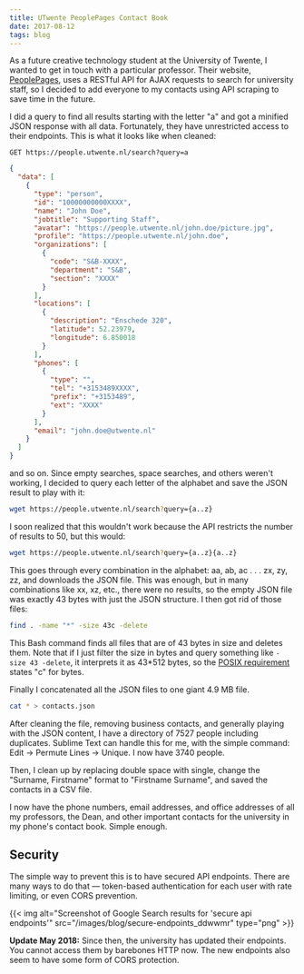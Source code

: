 ```yaml
---
title: UTwente PeoplePages Contact Book
date: 2017-08-12
tags: blog
---
```


As a future creative technology student at the University of Twente, I wanted to get in touch with a particular professor. Their website, [PeoplePages](https://people.utwente.nl/), uses a RESTful API for AJAX requests to search for university staff, so I decided to add everyone to my contacts using API scraping to save time in the future.

<!--more-->

I did a query to find all results starting with the letter "a" and got a minified JSON response with all data. Fortunately, they have unrestricted access to their endpoints. This is what it looks like when cleaned: 

```
GET https://people.utwente.nl/search?query=a
```

```json
{
  "data": [
    {
      "type": "person",
      "id": "10000000000XXXX",
      "name": "John Doe",
      "jobtitle": "Supporting Staff",
      "avatar": "https://people.utwente.nl/john.doe/picture.jpg",
      "profile": "https://people.utwente.nl/john.doe",
      "organizations": [
        {
          "code": "S&B-XXXX",
          "department": "S&B",
          "section": "XXXX"
        }
      ],
      "locations": [
        {
          "description": "Enschede 320",
          "latitude": 52.23979,
          "longitude": 6.850018
        }
      ],
      "phones": [
        {
          "type": "",
          "tel": "+3153489XXXX",
          "prefix": "+3153489",
          "ext": "XXXX"
        }
      ],
      "email": "john.doe@utwente.nl"
    }
  ]
}
```

and so on. Since empty searches, space searches, and others weren't working, I decided to query each letter of the alphabet and save the JSON result to play with it: 

```bash
wget https://people.utwente.nl/search?query={a..z}
```

I soon realized that this wouldn't work because the API restricts the number of results to 50, but this would: 

```sh
wget https://people.utwente.nl/search?query={a..z}{a..z}
```

This goes through every combination in the alphabet: aa, ab, ac . . . zx, zy, zz, and downloads the JSON file. This was enough, but in many combinations like xx, xz, etc., there were no results, so the empty JSON file was exactly 43 bytes with just the JSON structure. I then got rid of those files: 

```sh
find . -name "*" -size 43c -delete
```

This Bash command finds all files that are of 43 bytes in size and deletes them. Note that if I just filter the size in bytes and query something like `-size 43 -delete`, it interprets it as 43*512 bytes, so the [POSIX requirement](https://superuser.com/a/644274) states "c" for bytes.

Finally I concatenated all the JSON files to one giant 4.9 MB file.

```sh
cat * > contacts.json
```

After cleaning the file, removing business contacts, and generally playing with the JSON content, I have a directory of 7527 people including duplicates. Sublime Text can handle this for me, with the simple command: Edit -> Permute Lines -> Unique. I now have 3740 people.

Then, I clean up by replacing double space with single, change the "Surname, Firstname" format to "Firstname Surname", and saved the contacts in a CSV file.

I now have the phone numbers, email addresses, and office addresses of all my professors, the Dean, and other important contacts for the university in my phone's contact book. Simple enough.

## Security

The simple way to prevent this is to have secured API endpoints. There are many ways to do that — token-based authentication for each user with rate limiting, or even CORS prevention.

{{< img alt="Screenshot of Google Search results for 'secure api endpoints'" src="/images/blog/secure-endpoints_ddwwmr" type="png" >}}

**Update May 2018:** Since then, the university has updated their endpoints. You cannot access them by barebones HTTP now. The new endpoints also seem to have some form of CORS protection.
